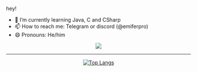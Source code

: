 hey!
- 🌱 I’m currently learning Java, C and CSharp
- 📫 How to reach me: Telegram or discord (@emiferpro)
- 😄 Pronouns: He/him

<div align="center">
    <img src="https://github-readme-stats.vercel.app/api?username=Emiferpro&show_icons=true&theme=vision-friendly-dark">

---
[![Top Langs](https://github-readme-stats.vercel.app/api/top-langs/?username=Emiferpro&layout=compact&theme=vision-friendly-dark)](https://github.com/anuraghazra/github-readme-stats)
</div>
